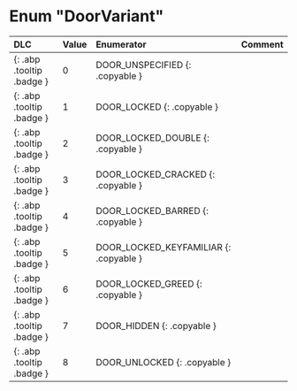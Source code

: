 # Enum "DoorVariant"
|DLC|Value|Enumerator|Comment|
|:--|:--|:--|:--|
|[ ](#){: .abp .tooltip .badge }|0 |DOOR_UNSPECIFIED {: .copyable } |  | 
|[ ](#){: .abp .tooltip .badge }|1 |DOOR_LOCKED {: .copyable } |  | 
|[ ](#){: .abp .tooltip .badge }|2 |DOOR_LOCKED_DOUBLE {: .copyable } |  | 
|[ ](#){: .abp .tooltip .badge }|3 |DOOR_LOCKED_CRACKED {: .copyable } |  | 
|[ ](#){: .abp .tooltip .badge }|4 |DOOR_LOCKED_BARRED {: .copyable } |  | 
|[ ](#){: .abp .tooltip .badge }|5 |DOOR_LOCKED_KEYFAMILIAR {: .copyable } |  | 
|[ ](#){: .abp .tooltip .badge }|6 |DOOR_LOCKED_GREED {: .copyable } |  | 
|[ ](#){: .abp .tooltip .badge }|7 |DOOR_HIDDEN {: .copyable } |  | 
|[ ](#){: .abp .tooltip .badge }|8 |DOOR_UNLOCKED {: .copyable } |  | 